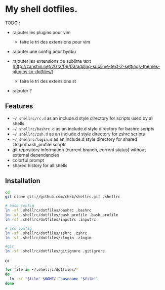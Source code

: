 # My shell dotfiles.

TODO :
 * rajouter les plugins pour vim
   * faire le tri des extensions pour vim
 * rajouter une config pour byobu
 * rajouter les extensions de sublime text (http://zanshin.net/2012/08/03/adding-sublime-text-2-settings-themes-plugins-to-dotfiles/)
   * faire le tri des extensions st

 * rajouter ?

## Features

* `~/.shellrc/rc.d` as an include.d style directory for scripts used by all shells
* `~/.shellrc/bashrc.d` as an include.d style directory for bashrc scripts
* `~/.shellrc/zsh.d` as an include.d style directory for zshrc scripts
* `~/.shellrc/login.d` as an include.d style directory for shared zlogin/bash\_profile scripts
* git repository information (current branch, current status) without external dependencies
* colorful prompt
* shared history for all shells

## Installation

```bash
cd
git clone git://github.com/chr4/shellrc.git .shellrc

# bash config
ln -sf .shellrc/dotfiles/bashrc .bashrc
ln -sf .shellrc/dotfiles/bash_profile .bash_profile
ln -sf .shellrc/dotfiles/inputrc .inputrc

# zsh config
ln -sf .shellrc/dotfiles/zshrc .zshrc
ln -sf .shellrc/dotfiles/zlogin .zlogin

#git
ln -sf .shellrc/dotfiles/gitignore .gitigrore
```

or

```sh
for file in ~/.shellrc/dotfiles/*
do
  ln -sf "$file" $HOME/.`basename "$file"`
done
```